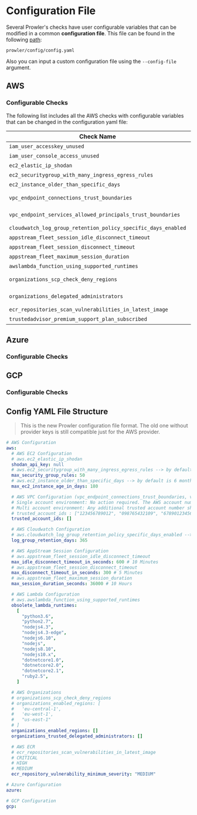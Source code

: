 # Configuration File
Several Prowler's checks have user configurable variables that can be modified in a common **configuration file**. This file can be found in the following [path](https://github.com/prowler-cloud/prowler/blob/master/prowler/config/config.yaml):
```
prowler/config/config.yaml
```

Also you can input a custom configuration file using the `--config-file` argument.

## AWS

### Configurable Checks
The following list includes all the AWS checks with configurable variables that can be changed in the configuration yaml file:

| Check Name  | Value  | Type            |
|---|---|-----------------|
| `iam_user_accesskey_unused` | `max_unused_access_keys_days` | Integer         |
| `iam_user_console_access_unused` | `max_console_access_days` | Integer         |
| `ec2_elastic_ip_shodan`  | `shodan_api_key`  | String          |
| `ec2_securitygroup_with_many_ingress_egress_rules`  | `max_security_group_rules`  | Integer         |
| `ec2_instance_older_than_specific_days` | `max_ec2_instance_age_in_days`  | Integer         |
| `vpc_endpoint_connections_trust_boundaries`  | `trusted_account_ids`  | List of Strings |
| `vpc_endpoint_services_allowed_principals_trust_boundaries`  | `trusted_account_ids`  | List of Strings |
| `cloudwatch_log_group_retention_policy_specific_days_enabled` | `log_group_retention_days` | Integer         |
| `appstream_fleet_session_idle_disconnect_timeout`  | `max_idle_disconnect_timeout_in_seconds`  | Integer         |
| `appstream_fleet_session_disconnect_timeout`  |  `max_disconnect_timeout_in_seconds` | Integer         |
| `appstream_fleet_maximum_session_duration`  | `max_session_duration_seconds`  | Integer         |
| `awslambda_function_using_supported_runtimes` | `obsolete_lambda_runtimes`  | Integer         |
| `organizations_scp_check_deny_regions` | `organizations_enabled_regions`  | List of Strings |
| `organizations_delegated_administrators` |  `organizations_trusted_delegated_administrators` | List of Strings |
| `ecr_repositories_scan_vulnerabilities_in_latest_image` | `ecr_repository_vulnerability_minimum_severity` | String          |
| `trustedadvisor_premium_support_plan_subscribed` | `verify_premium_support_plans` | Boolean         |

## Azure

### Configurable Checks

## GCP

### Configurable Checks

## Config YAML File Structure
> This is the new Prowler configuration file format. The old one without provider keys is still compatible just for the AWS provider.

```yaml title="config.yaml"
# AWS Configuration
aws:
  # AWS EC2 Configuration
  # aws.ec2_elastic_ip_shodan
  shodan_api_key: null
  # aws.ec2_securitygroup_with_many_ingress_egress_rules --> by default is 50 rules
  max_security_group_rules: 50
  # aws.ec2_instance_older_than_specific_days --> by default is 6 months (180 days)
  max_ec2_instance_age_in_days: 180

  # AWS VPC Configuration (vpc_endpoint_connections_trust_boundaries, vpc_endpoint_services_allowed_principals_trust_boundaries)
  # Single account environment: No action required. The AWS account number will be automatically added by the checks.
  # Multi account environment: Any additional trusted account number should be added as a space separated list, e.g.
  # trusted_account_ids : ["123456789012", "098765432109", "678901234567"]
  trusted_account_ids: []

  # AWS Cloudwatch Configuration
  # aws.cloudwatch_log_group_retention_policy_specific_days_enabled --> by default is 365 days
  log_group_retention_days: 365

  # AWS AppStream Session Configuration
  # aws.appstream_fleet_session_idle_disconnect_timeout
  max_idle_disconnect_timeout_in_seconds: 600 # 10 Minutes
  # aws.appstream_fleet_session_disconnect_timeout
  max_disconnect_timeout_in_seconds: 300 # 5 Minutes
  # aws.appstream_fleet_maximum_session_duration
  max_session_duration_seconds: 36000 # 10 Hours

  # AWS Lambda Configuration
  # aws.awslambda_function_using_supported_runtimes
  obsolete_lambda_runtimes:
    [
      "python3.6",
      "python2.7",
      "nodejs4.3",
      "nodejs4.3-edge",
      "nodejs6.10",
      "nodejs",
      "nodejs8.10",
      "nodejs10.x",
      "dotnetcore1.0",
      "dotnetcore2.0",
      "dotnetcore2.1",
      "ruby2.5",
    ]

  # AWS Organizations
  # organizations_scp_check_deny_regions
  # organizations_enabled_regions: [
  #   'eu-central-1',
  #   'eu-west-1',
  #   "us-east-1"
  # ]
  organizations_enabled_regions: []
  organizations_trusted_delegated_administrators: []

  # AWS ECR
  # ecr_repositories_scan_vulnerabilities_in_latest_image
  # CRITICAL
  # HIGH
  # MEDIUM
  ecr_repository_vulnerability_minimum_severity: "MEDIUM"

# Azure Configuration
azure:

# GCP Configuration
gcp:

```
